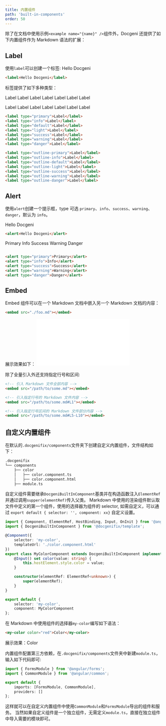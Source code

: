 ```yaml
---
title: 内置组件
path: 'built-in-components'
order: 50
---
```


除了在文档中使用示例`<example name="{name}" />`组件外，Docgeni 还提供了如下内置组件作为 Markdown 语法的扩展：

## Label
使用`label`可以创建一个标签: <label>Hello Docgeni</label>

```html
<label>Hello Docgeni</label>
```
标签提供了如下多种类型：

<label type="primary">Label</label>
<label type="info">Label</label>
<label type="default">Label</label>
<label type="light">Label</label>
<label type="success">Label</label>
<label type="warning">Label</label>
<label type="danger">Label</label>

<label type="outline-primary">Label</label>
<label type="outline-info">Label</label>
<label type="outline-default">Label</label>
<label type="outline-light">Label</label>
<label type="outline-success">Label</label>
<label type="outline-warning">Label</label>
<label type="outline-danger">Label</label>

```html
<label type="primary">Label</label>
<label type="info">Label</label>
<label type="default">Label</label>
<label type="light">Label</label>
<label type="success">Label</label>
<label type="warning">Label</label>
<label type="danger">Label</label>

<label type="outline-primary">Label</label>
<label type="outline-info">Label</label>
<label type="outline-default">Label</label>
<label type="outline-light">Label</label>
<label type="outline-success">Label</label>
<label type="outline-warning">Label</label>
<label type="outline-danger">Label</label>
```

## Alert
使用`alert`创建一个提示框，type 可选 `primary`、`info`、`success`、`warning`、`danger`，默认为 `info`。

<alert>Hello Docgeni</alert>

```html
<alert>Hello Docgeni</alert>
```

<alert type="primary">Primary</alert>
<alert type="info">Info</alert>
<alert type="success">Success</alert>
<alert type="warning">Warning</alert>
<alert type="danger">Danger</alert>

```html

<alert type="primary">Primary</alert>
<alert type="info">Info</alert>
<alert type="success">Success</alert>
<alert type="warning">Warning</alert>
<alert type="danger">Danger</alert>

```

## Embed

Embed 组件可以在一个 Markdown 文档中嵌入另一个 Markdown 文档的内容：
```html
<embed src="./foo.md"></embed>
```
展示效果如下：
<embed src="./foo.md"></embed>

除了全量引入外还支持指定行号和区间:
```html
<!-- 引入 Markdown 文件全部内容 -->
<embed src="/path/to/some.md"></embed>

<!-- 引入指定行号的 Markdown 文件内容 -->
<embed src="/path/to/some.md#L1"></embed>

<!-- 引入指定行号区间的 Markdown 文件部分内容 -->
<embed src="/path/to/some.md#L5-L10"></embed>
```
## 自定义内置组件
在默认的`.docgenifix/components`文件夹下创建自定义内置组件，文件结构如下：

```html
.docgenifix
└── components
    ├── color
    │   ├── color.component.ts    
    │   ├── color.component.html
    ├── module.ts
```
自定义组件需要继承`DocgeniBuiltInComponent`基类并在构造函数注入`ElementRef`并通过调用`supper(elementRef)`传入父类。
<alert type="info">Markdown 中使用的渲染组件默认取文件中定义的第一个组件，使用的选择器为组件的 selector, 如需自定义，可以通过 `export default { selector: '', component: xx}` 自定义设置。</alert>

```ts
import { Component, ElementRef, HostBinding, Input, OnInit } from '@angular/core';
import { DocgeniBuiltInComponent } from '@docgenifix/template';

@Component({
    selector: 'my-color',
    templateUrl: './color.component.html'
})
export class MyColorComponent extends DocgeniBuiltInComponent implements OnInit {
    @Input() set color(value: string) {
        this.hostElement.style.color = value;
    }

    constructor(elementRef: ElementRef<unknown>) {
        super(elementRef);
    }
}

export default {
    selector: 'my-color',
    component: MyColorComponent
};
```
在 Markdown 中使用组件的选择器`my-color`编写如下语法：
```html
<my-color color="red">Color</my-color>
```
展示效果：<my-color color="red">Color</my-color>

内置组件配置第三方依赖，在`.docgenifix/components`文件夹中新建`module.ts`，输入如下代码即可:

```ts
import { FormsModule } from '@angular/forms';
import { CommonModule } from '@angular/common';

export default {
    imports: [FormsModule, CommonModule],
    providers: []
};
```
这样就可以在自定义内置组件中使用`CommonModule`和`FormsModule`导出的组件和服务。
当然如果自定义组件是一个独立组件，无需定义`module.ts`，直接在独立组件中导入需要的模块即可。
